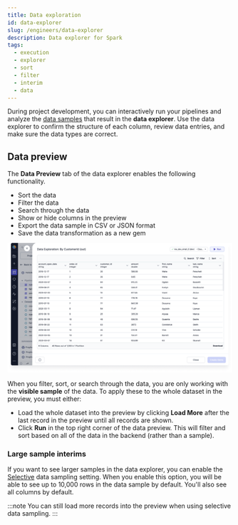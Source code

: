 ```yaml
---
title: Data exploration
id: data-explorer
slug: /engineers/data-explorer
description: Data explorer for Spark
tags:
  - execution
  - explorer
  - sort
  - filter
  - interim
  - data
---
```


During project development, you can interactively run your pipelines and analyze the [data samples](/engineers/execution/#interactive-execution) that result in the **data explorer**. Use the data explorer to confirm the structure of each column, review data entries, and make sure the data types are correct.

## Data preview

The **Data Preview** tab of the data explorer enables the following functionality.

- Sort the data
- Filter the data
- Search through the data
- Show or hide columns in the preview
- Export the data sample in CSV or JSON format
- Save the data transformation as a new gem

![Data_explorer](img/Data_Explorer.png)

When you filter, sort, or search through the data, you are only working with the **visible sample** of the data. To apply these to the whole dataset in the preview, you must either:

- Load the whole dataset into the preview by clicking **Load More** after the last record in the preview until all records are shown.
- Click **Run** in the top right corner of the data preview. This will filter and sort based on all of the data in the backend (rather than a sample).

### Large sample interims

If you want to see larger samples in the data explorer, you can enable the [Selective](docs/Spark/execution/data-sampling.md#selective-recommended) data sampling setting. When you enable this option, you will be able to see up to 10,000 rows in the data sample by default. You'll also see all columns by default.

:::note
You can still load more records into the preview when using selective data sampling.
:::
